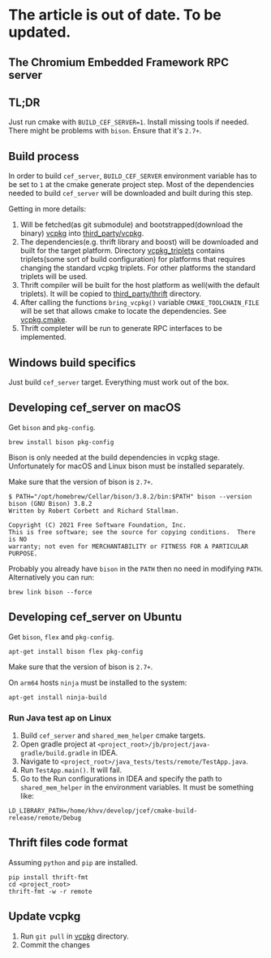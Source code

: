 # The article is out of date. To be updated.

## The Chromium Embedded Framework RPC server

## TL;DR
Just run cmake with `BUILD_CEF_SERVER=1`. Install missing tools if needed. There might be problems with `bison`.
Ensure that it's `2.7+`.

## Build process
In order to build `cef_server`, `BUILD_CEF_SERVER` environment variable has to be set to `1` at the cmake generate 
project step. Most of the dependencies needed to build `cef_server` will be downloaded and built during this step.

Getting in more details:
1. Will be fetched(as git submodule) and bootstrapped(download the binary)
   [vcpkg](https://github.com/microsoft/vcpkg) into [third_party/vcpkg](../third_party/vcpkg).
2. The dependencies(e.g. thrift library and boost) will be downloaded and built for the target platform.
   Directory [vcpkg_triplets](../vcpkg_triplets) contains triplets(some sort of build configuration) for platforms that
   requires changing the standard vcpkg triplets. For other platforms the standard triplets will be used.
3. Thrift compiler will be built for the host platform as well(with the default triplets). It will be copied to 
   [third_party/thrift](../third_party/thrift) directory.
4. After calling the functions `bring_vcpkg()` variable `CMAKE_TOOLCHAIN_FILE` will be set that allows cmake to locate
   the dependencies. See [vcpkg.cmake](../cmake/vcpkg.cmake).
5. Thrift completer will be run to generate RPC interfaces to be implemented.

## Windows build specifics
Just build `cef_server` target. Everything must work out of the box.

## Developing cef_server on macOS
Get `bison` and `pkg-config`.
```
brew install bison pkg-config
```
Bison is only needed at the build dependencies in vcpkg stage.
Unfortunately for macOS and Linux bison must be installed separately.

Make sure that the version of bison is `2.7+`.
```
$ PATH="/opt/homebrew/Cellar/bison/3.8.2/bin:$PATH" bison --version
bison (GNU Bison) 3.8.2
Written by Robert Corbett and Richard Stallman.

Copyright (C) 2021 Free Software Foundation, Inc.
This is free software; see the source for copying conditions.  There is NO
warranty; not even for MERCHANTABILITY or FITNESS FOR A PARTICULAR PURPOSE.
``` 
Probably you already have `bison` in the `PATH` then no need in modifying `PATH`. 
Alternatively you can run:
```
brew link bison --force
```

## Developing cef_server on Ubuntu
Get `bison`, `flex` and `pkg-config`.
```
apt-get install bison flex pkg-config 
```
Make sure that the version of bison is `2.7+`.

On `arm64` hosts `ninja` must be installed to the system:
```
apt-get install ninja-build
```

### Run Java test ap on Linux
1. Build `cef_server` and `shared_mem_helper` cmake targets.
2. Open gradle project at `<project_root>/jb/project/java-gradle/build.gradle` in IDEA.
3. Navigate to `<project_root>/java_tests/tests/remote/TestApp.java`.
4. Run `TestApp.main()`. It will fail.
5. Go to the Run configurations in IDEA and specify the path to `shared_mem_helper` in the environment variables.
   It must be something like:
```
LD_LIBRARY_PATH=/home/khvv/develop/jcef/cmake-build-release/remote/Debug
```

## Thrift files code format
Assuming `python` and `pip` are installed.
```
pip install thrift-fmt
cd <project_root>
thrift-fmt -w -r remote
```

## Update vcpkg
1. Run `git pull` in [vcpkg](../third_party/vcpkg) directory.
2. Commit the changes
